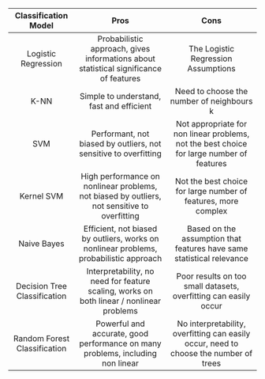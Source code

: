 Classification Model | Pros | Cons
| :---:| :--: | :---:
Logistic Regression | Probabilistic approach, gives informations about statistical significance of features | The Logistic Regression Assumptions
K-NN | Simple to understand, fast and efficient | Need to choose the number of neighbours k
SVM | Performant, not biased by outliers, not sensitive to overfitting | Not appropriate for non linear problems, not the best choice for large number of features
Kernel SVM | High performance on nonlinear problems, not biased by outliers, not sensitive to overfitting | Not the best choice for large number of features, more complex
Naive Bayes | Efficient, not biased by outliers, works on nonlinear problems, probabilistic approach | Based on the assumption that features have same statistical relevance
Decision Tree Classification | Interpretability, no need for feature scaling, works on both linear / nonlinear problems | Poor results on too small datasets, overfitting can easily occur
Random Forest Classification | Powerful and accurate, good performance on many problems, including non linear | No interpretability, overfitting can easily occur, need to choose the number of trees
